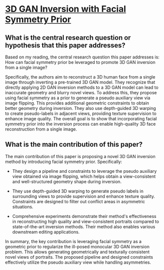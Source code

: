 # [3D GAN Inversion with Facial Symmetry Prior](https://arxiv.org/abs/2211.16927)

## What is the central research question or hypothesis that this paper addresses?

 Based on my reading, the central research question this paper addresses is: How can facial symmetry prior be leveraged to promote 3D GAN inversion from a single image? 

Specifically, the authors aim to reconstruct a 3D human face from a single image through inverting a pre-trained 3D GAN model. They recognize that directly applying 2D GAN inversion methods to a 3D GAN model can lead to inaccurate geometry and blurry novel views. To address this, they propose using facial symmetry as a prior to generate a pseudo auxiliary view via image flipping. This provides additional geometric constraints to obtain better geometry during inversion. They also use depth-guided 3D warping to create pseudo-labels in adjacent views, providing texture supervision to enhance image quality. The overall goal is to show that incorporating facial symmetry prior into the inversion process can enable high-quality 3D face reconstruction from a single image.


## What is the main contribution of this paper?

 The main contribution of this paper is proposing a novel 3D GAN inversion method by introducing facial symmetry prior. Specifically:

- They design a pipeline and constraints to leverage the pseudo auxiliary view obtained via image flipping, which helps obtain a view-consistent and well-structured geometry shape during inversion.

- They use depth-guided 3D warping to generate pseudo labels in surrounding views to provide supervision and enhance texture quality. Constraints are designed to filter out conflict areas in asymmetric situations.

- Comprehensive experiments demonstrate their method's effectiveness in reconstructing high quality and view-consistent portraits compared to state-of-the-art inversion methods. Their method also enables various downstream editing applications.

In summary, the key contribution is leveraging facial symmetry as a geometric prior to regularize the ill-posed monocular 3D GAN inversion problem. This allows generating geometrically and texturally consistent novel views of portraits. The proposed pipeline and designed constraints effectively utilize the pseudo auxiliary view while handling asymmetries.
